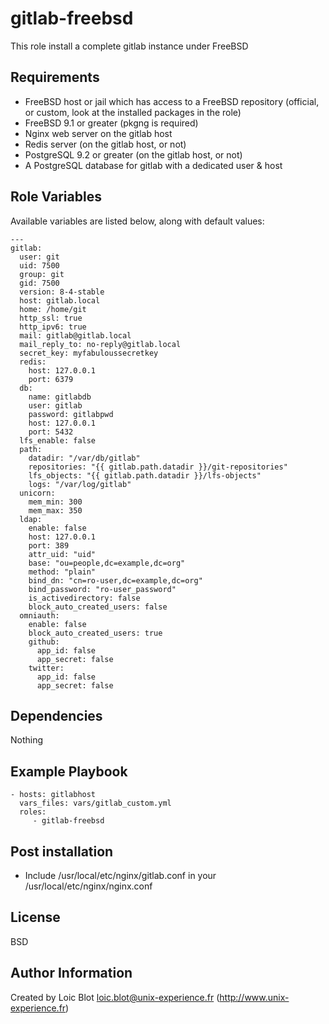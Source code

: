 gitlab-freebsd
=========

This role install a complete gitlab instance under FreeBSD

Requirements
------------

* FreeBSD host or jail which has access to a FreeBSD repository (official, or custom, look at the installed packages in the role)
* FreeBSD 9.1 or greater (pkgng is required)
* Nginx web server on the gitlab host
* Redis server (on the gitlab host, or not)
* PostgreSQL 9.2 or greater (on the gitlab host, or not)
* A PostgreSQL database for gitlab with a dedicated user & host

Role Variables
--------------

Available variables are listed below, along with default values:

```
---
gitlab:
  user: git
  uid: 7500
  group: git
  gid: 7500
  version: 8-4-stable
  host: gitlab.local
  home: /home/git
  http_ssl: true
  http_ipv6: true
  mail: gitlab@gitlab.local
  mail_reply_to: no-reply@gitlab.local
  secret_key: myfabuloussecretkey
  redis:
    host: 127.0.0.1
    port: 6379
  db:
    name: gitlabdb
    user: gitlab
    password: gitlabpwd
    host: 127.0.0.1
    port: 5432
  lfs_enable: false
  path:
    datadir: "/var/db/gitlab"
    repositories: "{{ gitlab.path.datadir }}/git-repositories"
    lfs_objects: "{{ gitlab.path.datadir }}/lfs-objects"
    logs: "/var/log/gitlab"
  unicorn:
    mem_min: 300
    mem_max: 350
  ldap:
    enable: false
    host: 127.0.0.1
    port: 389
    attr_uid: "uid"
    base: "ou=people,dc=example,dc=org"
    method: "plain"
    bind_dn: "cn=ro-user,dc=example,dc=org"
    bind_password: "ro-user_password"
    is_activedirectory: false
    block_auto_created_users: false
  omniauth:
    enable: false
    block_auto_created_users: true
    github:
      app_id: false
      app_secret: false
    twitter:
      app_id: false
      app_secret: false
```

Dependencies
------------

Nothing

Example Playbook
----------------

    - hosts: gitlabhost
      vars_files: vars/gitlab_custom.yml
      roles:
         - gitlab-freebsd


Post installation
-----------------

* Include /usr/local/etc/nginx/gitlab.conf in your /usr/local/etc/nginx/nginx.conf

License
-------

BSD

Author Information
------------------

Created by Loic Blot <loic.blot@unix-experience.fr> (http://www.unix-experience.fr)
